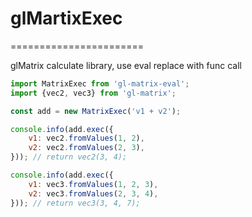 # glMartixExec

=======================

glMatrix calculate library, use eval replace with func call

```js
import MatrixExec from 'gl-matrix-eval';
import {vec2, vec3} from 'gl-matrix';

const add = new MatrixExec('v1 + v2');

console.info(add.exec({
    v1: vec2.fromValues(1, 2),
    v2: vec2.fromValues(2, 3),
})); // return vec2(3, 4);

console.info(add.exec({
    v1: vec3.fromValues(1, 2, 3),
    v2: vec3.fromValues(2, 3, 4),
})); // return vec3(3, 4, 7);
```

